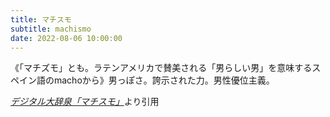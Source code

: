 ```yaml
---
title: マチスモ
subtitle: machismo
date: 2022-08-06 10:00:00
---
```


《「マチズモ」とも。ラテンアメリカで賛美される「男らしい男」を意味するスペイン語のmachoから》男っぽさ。誇示された力。男性優位主義。

<cite>[デジタル大辞泉「マチスモ」](https://dictionary.goo.ne.jp/word/%E3%83%9E%E3%83%81%E3%82%B9%E3%83%A2/)</cite>より引用